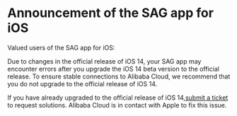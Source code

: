 # Announcement of the SAG app for iOS

Valued users of the SAG app for iOS:

Due to changes in the official release of iOS 14, your SAG app may encounter errors after you upgrade the iOS 14 beta version to the official release. To ensure stable connections to Alibaba Cloud, we recommend that you do not upgrade to the official release of iOS 14.

If you have already upgraded to the official release of iOS 14,[submit a ticket](https://workorder-intl.console.aliyun.com/?spm=5176.15120809.nav-right.dticket.130266ebEB92in#/ticket/add/?productId=1308) to request solutions. Alibaba Cloud is in contact with Apple to fix this issue.

